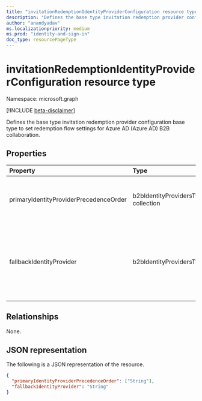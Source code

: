 ```yaml
---
title: "invitationRedemptionIdentityProviderConfiguration resource type"
description: "Defines the base type invitation redemption provider configuration base type to set redemption flow settings for Azure AD (Azure AD) B2B collaboration."
author: "anandyadav"
ms.localizationpriority: medium
ms.prod: "identity-and-sign-in"
doc_type: resourcePageType
---
```


# invitationRedemptionIdentityProviderConfiguration resource type

Namespace: microsoft.graph

[!INCLUDE [beta-disclaimer](../../includes/beta-disclaimer.md)]

Defines the base type invitation redemption provider configuration base type to set redemption flow settings for Azure AD (Azure AD) B2B collaboration.

## Properties

|Property|Type|Description|
|:---|:---|:---|
| primaryIdentityProviderPrecedenceOrder | b2bIdentityProvidersType collection | Collection of identity providers in priority order of preference to be used for guest user invitation redemption |
| fallbackIdentityProvider | b2bIdentityProvidersType | Collection of fallback identity providers to be used in case no primary identity provider can be used for guest user invitation redemption. Values can be `defaultConfiguredIdp`, `EOTP`, or `MSA`. |

## Relationships

None.

## JSON representation

The following is a JSON representation of the resource.
<!-- {
  "blockType": "resource",
  "@odata.type": "microsoft.graph.invitationRedemptionIdentityProviderConfiguration"
}
-->

``` json
{
  "primaryIdentityProviderPrecedenceOrder": ["String"],
  "fallbackIdentityProvider": "String"
}
```
